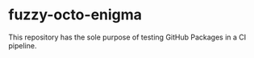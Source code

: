 # fuzzy-octo-enigma

This repository has the sole purpose of testing GitHub Packages in a CI pipeline.
